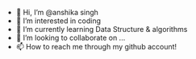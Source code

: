 - 👋 Hi, I’m @anshika singh
- 👀 I’m interested in coding
- 🌱 I’m currently learning Data Structure & algorithms
- 💞️ I’m looking to collaborate on ...
- 📫 How to reach me through my github account!

<!---
anshik24/anshik24 is a ✨ special ✨ repository because its `README.md` (this file) appears on your GitHub profile.
You can click the Preview link to take a look at your changes.
--->

